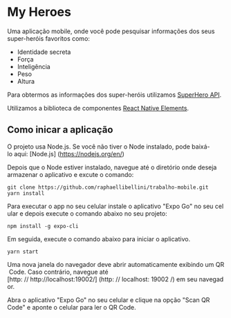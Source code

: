 # My Heroes

Uma aplicação mobile, onde você pode pesquisar informações dos seus super-heróis favoritos como:
- Identidade secreta
- Força
- Inteligência
- Peso
- Altura

Para obtermos as informações dos super-heróis utilizamos [SuperHero API](https://superheroapi.com/).

Utilizamos a biblioteca de componentes [React Native Elements](https://reactnativeelements.com/docs/).


## Como inicar a aplicação

O projeto usa Node.js. Se você não tiver o Node instalado, pode baixá-lo aqui: [Node.js] (https://nodejs.org/en/)

Depois que o Node estiver instalado, navegue até o diretório onde deseja armazenar o aplicativo e excute o comando: 
```
git clone https://github.com/raphaellibellini/trabalho-mobile.git
yarn install
```

Para executar o app no seu celular instale o aplicativo "Expo Go" no seu celular e depois execute o comando abaixo no seu projeto:
```
npm install -g expo-cli
```

Em seguida, execute o comando abaixo para iniciar o aplicativo.
```
yarn start
```

Uma nova janela do navegador deve abrir automaticamente exibindo um QR Code. Caso contrário, navegue até [http: // http://localhost:19002/] (http: // localhost: 19002 /) em seu navegador.

Abra o aplicativo "Expo Go" no seu celular e clique na opção "Scan QR Code" e aponte o celular para ler o QR Code.




